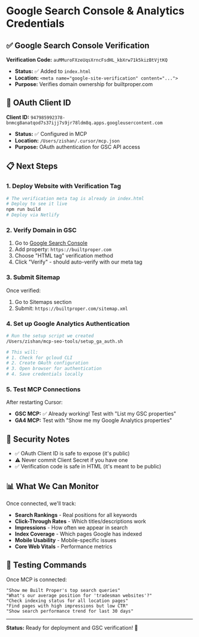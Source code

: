 # Google Search Console & Analytics Credentials

## ✅ Google Search Console Verification

**Verification Code:** `auMMuroFXzeUqsXrncFsdHL_kbXrw71k5kizBtVjtKQ`

- **Status:** ✅ Added to `index.html`
- **Location:** `<meta name="google-site-verification" content="...">`
- **Purpose:** Verifies domain ownership for builtproper.com

## 🔑 OAuth Client ID

**Client ID:** `947985992378-bnmcg8anatqod7s37ijj7s9jr78ldm8q.apps.googleusercontent.com`

- **Status:** ✅ Configured in MCP
- **Location:** `/Users/zishan/.cursor/mcp.json`
- **Purpose:** OAuth authentication for GSC API access

## 📋 Next Steps

### 1. Deploy Website with Verification Tag
```bash
# The verification meta tag is already in index.html
# Deploy to see it live
npm run build
# Deploy via Netlify
```

### 2. Verify Domain in GSC
1. Go to [Google Search Console](https://search.google.com/search-console)
2. Add property: `https://builtproper.com`
3. Choose "HTML tag" verification method
4. Click "Verify" - should auto-verify with our meta tag

### 3. Submit Sitemap
Once verified:
1. Go to Sitemaps section
2. Submit: `https://builtproper.com/sitemap.xml`

### 4. Set up Google Analytics Authentication
```bash
# Run the setup script we created
/Users/zishan/mcp-seo-tools/setup_ga_auth.sh

# This will:
# 1. Check for gcloud CLI
# 2. Create OAuth configuration
# 3. Open browser for authentication
# 4. Save credentials locally
```

### 5. Test MCP Connections
After restarting Cursor:
- **GSC MCP:** ✅ Already working! Test with "List my GSC properties"
- **GA4 MCP:** Test with "Show me my Google Analytics properties"

## 🔐 Security Notes

- ✅ OAuth Client ID is safe to expose (it's public)
- ⚠️ Never commit Client Secret if you have one
- ✅ Verification code is safe in HTML (it's meant to be public)

## 📊 What We Can Monitor

Once connected, we'll track:
- **Search Rankings** - Real positions for all keywords
- **Click-Through Rates** - Which titles/descriptions work
- **Impressions** - How often we appear in search
- **Index Coverage** - Which pages Google has indexed
- **Mobile Usability** - Mobile-specific issues
- **Core Web Vitals** - Performance metrics

## 🚀 Testing Commands

Once MCP is connected:
```
"Show me Built Proper's top search queries"
"What's our average position for 'tradesman websites'?"
"Check indexing status for all location pages"
"Find pages with high impressions but low CTR"
"Show search performance trend for last 30 days"
```

---

**Status:** Ready for deployment and GSC verification! 🎉

